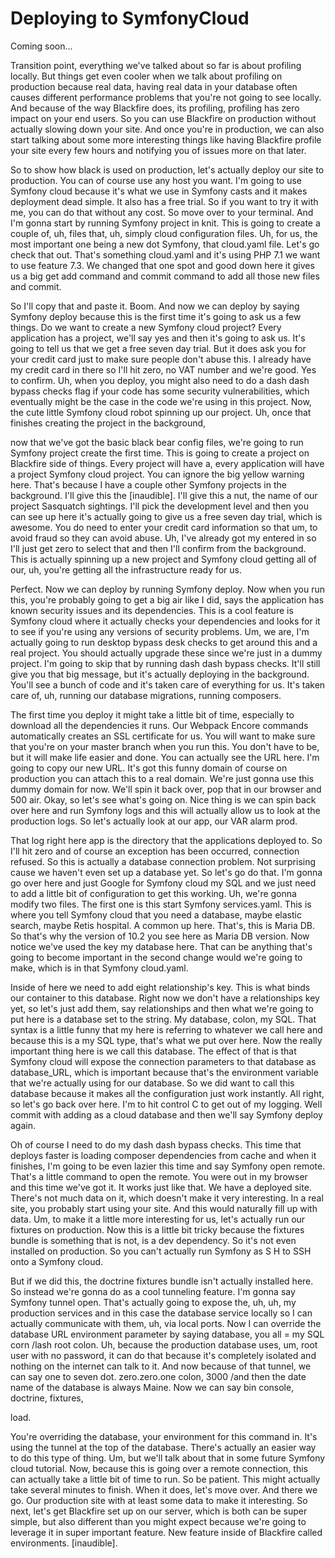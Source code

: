 # Deploying to SymfonyCloud

Coming soon...

Transition point, everything we've talked about so far is about profiling locally.
But things get even cooler when we talk about profiling on production because real
data, having real data in your database often causes different performance problems
that you're not going to see locally. And because of the way Blackfire does, its
profiling, profiling has zero impact on your end users. So you can use Blackfire on
production without actually slowing down your site. And once you're in production, we
can also start talking about some more interesting things like having Blackfire
profile your site every few hours and notifying you of issues more on that later.

So to show how black is used on production, let's actually deploy our site to
production. You can of course use any host you want. I'm going to use Symfony cloud
because it's what we use in Symfony casts and it makes deployment dead simple. It
also has a free trial. So if you want to try it with me, you can do that without any
cost. So move over to your terminal. And I'm gonna start by running Symfony project
in knit. This is going to create a couple of, uh, files that, uh, simply cloud
configuration files. Uh, for us, the most important one being a new dot Symfony, that
cloud.yaml file. Let's go check that out. That's something cloud.yaml and it's using
PHP 7.1 we want to use feature 7.3. We changed that one spot and good down here it
gives us a big get add command and commit command to add all those new files and
commit.

So I'll copy that and paste it. Boom. And now we can deploy by saying Symfony deploy
because this is the first time it's going to ask us a few things. Do we want to
create a new Symfony cloud project? Every application has a project, we'll say yes
and then it's going to ask us. It's going to tell us that we get a free seven day
trial. But it does ask you for your credit card just to make sure people don't abuse
this. I already have my credit card in there so I'll hit zero, no VAT number and
we're good. Yes to confirm. Uh, when you deploy, you might also need to do a dash
dash bypass checks flag if your code has some security vulnerabilities, which
eventually might be the case in the code we're using in this project. Now, the cute
little Symfony cloud robot spinning up our project. Uh, once that finishes creating
the project in the background,

now that we've got the basic black bear config files, we're going to run Symfony
project create the first time. This is going to create a project on Blackfire side of
things. Every project will have a, every application will have a project Symfony
cloud project. You can ignore the big yellow warning here. That's because I have a
couple other Symfony projects in the background. I'll give this the [inaudible]. I'll
give this a nut, the name of our project Sasquatch sightings. I'll pick the
development level and then you can see up here it's actually going to give us a free
seven day trial, which is awesome. You do need to enter your credit card information
so that um, to avoid fraud so they can avoid abuse. Uh, I've already got my entered
in so I'll just get zero to select that and then I'll confirm from the background.
This is actually spinning up a new project and Symfony cloud getting all of our, uh,
you're getting all the infrastructure ready for us.

Perfect. Now we can deploy by running Symfony deploy. Now when you run this, you're
probably going to get a big air like I did, says the application has known security
issues and its dependencies. This is a cool feature is Symfony cloud where it
actually checks your dependencies and looks for it to see if you're using any
versions of security problems. Um, we are, I'm actually going to run desktop bypass
desk checks to get around this and a real project. You should actually upgrade these
since we're just in a dummy project. I'm going to skip that by running dash dash
bypass checks. It'll still give you that big message, but it's actually deploying in
the background. You'll see a bunch of code and it's taken care of everything for us.
It's taken care of, uh, running our database migrations, running composers.

The first time you deploy it might take a little bit of time, especially to download
all the dependencies it runs. Our Webpack Encore commands automatically creates an
SSL certificate for us. You will want to make sure that you're on your master branch
when you run this. You don't have to be, but it will make life easier and done. You
can actually see the URL here. I'm going to copy our new URL. It's got this funny
domain of course on production you can attach this to a real domain. We're just gonna
use this dummy domain for now. We'll spin it back over, pop that in our browser and
500 air. Okay, so let's see what's going on. Nice thing is we can spin back over here
and run Symfony logs and this will actually allow us to look at the production logs.
So let's actually look at our app, our VAR alarm prod.

That log right here app is the directory that the applications deployed to. So I'll
hit zero and of course an exception has been occurred, connection refused. So this is
actually a database connection problem. Not surprising cause we haven't even set up a
database yet. So let's go do that. I'm gonna go over here and just Google for Symfony
cloud my SQL and we just need to add a little bit of configuration to get this
working. Uh, we're gonna modify two files. The first one is this start Symfony
services.yaml. This is where you tell Symfony cloud that you need a database, maybe
elastic search, maybe Retis hospital. A common up here. That's, this is Maria DB. So
that's why the version of 10.2 you see here as Maria DB version. Now notice we've
used the key my database here. That can be anything that's going to become important
in the second change would we're going to make, which is in that Symfony cloud.yaml.

Inside of here we need to add eight relationship's key. This is what binds our
container to this database. Right now we don't have a relationships key yet, so let's
just add them, say relationships and then what we're going to put here is a database
set to the string. My database, colon, my SQL. That syntax is a little funny that my
here is referring to whatever we call here and because this is a my SQL type, that's
what we put over here. Now the really important thing here is we call this database.
The effect of that is that Symfony cloud will expose the connection parameters to
that database as database_URL, which is important because that's the environment
variable that we're actually using for our database. So we did want to call this
database because it makes all the configuration just work instantly. All right, so
let's go back over here. I'm to hit control C to get out of my logging. Well commit
with adding as a cloud database and then we'll say Symfony deploy again.

Oh of course I need to do my dash dash bypass checks. This time that deploys faster
is loading composer dependencies from cache and when it finishes, I'm going to be
even lazier this time and say Symfony open remote. That's a little command to open
the remote. You were out in my browser and this time we've got it. It works just like
that. We have a deployed site. There's not much data on it, which doesn't make it
very interesting. In a real site, you probably start using your site. And this would
naturally fill up with data. Um, to make it a little more interesting for us, let's
actually run our fixtures on production. Now this is a little bit tricky because the
fixtures bundle is something that is not, is a dev dependency. So it's not even
installed on production. So you can't actually run Symfony as S H to SSH onto a
Symfony cloud.

But if we did this, the doctrine fixtures bundle isn't actually installed here. So
instead we're gonna do as a cool tunneling feature. I'm gonna say Symfony tunnel
open. That's actually going to expose the, uh, uh, my production services and in this
case the database service locally so I can actually communicate with them, uh, via
local ports. Now I can override the database URL environment parameter by saying
database, you all = my SQL corn /lash root colon. Uh, because the production database
uses, um, root user with no password, it can do that because it's completely isolated
and nothing on the internet can talk to it. And now because of that tunnel, we can
say one to seven dot. zero.zero.one colon, 3000 /and then the date name of the
database is always Maine. Now we can say bin console, doctrine, fixtures,

load.

You're overriding the database, your environment for this command in. It's using the
tunnel at the top of the database. There's actually an easier way to do this type of
thing. Um, but we'll talk about that in some future Symfony cloud tutorial. Now,
because this is going over a remote connection, this can actually take a little bit
of time to run. So be patient. This might actually take several minutes to finish.
When it does, let's move over. And there we go. Our production site with at least
some data to make it interesting. So next, let's get Blackfire set up on our server,
which is both can be super simple, but also different than you might expect because
we're going to leverage it in super important feature. New feature inside of
Blackfire called environments. [inaudible].